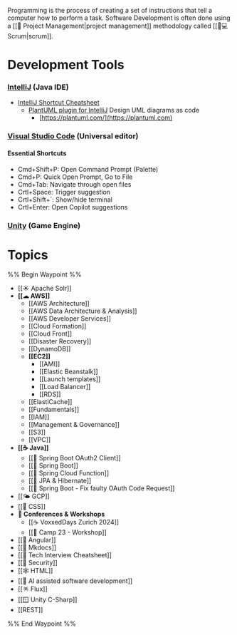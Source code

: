 Programming is the process of creating a set of instructions that tell a computer how to perform a task. Software Development is often done using a [[🍍 Project Management|project management]] methodology called [[👨💻 Scrum|scrum]].
# Development Tools

### [IntelliJ](https://www.jetbrains.com/idea/) (Java IDE)

* [IntelliJ Shortcut Cheatsheet](https://resources.jetbrains.com/storage/products/intellij-idea/docs/IntelliJIDEA\_ReferenceCard.pdf)
  * [PlantUML plugin for IntelliJ](https://plugins.jetbrains.com/plugin/7017-plantuml-integration) Design UML diagrams as code
    * [https://plantuml.com/](https://plantuml.com)

### [Visual Studio Code](https://code.visualstudio.com) (Universal editor)

#### Essential Shortcuts

* Cmd+Shift+P: Open Command Prompt (Palette)
* Cmd+P: Quick Open Prompt, Go to File
* Cmd+Tab: Navigate through open files
* Crtl+Space: Trigger suggestion
* Crtl+Shift+\`: Show/hide terminal
* Crtl+Enter: Open Copilot suggestions

### [Unity](https://unity.com) (Game Engine)

# Topics
%% Begin Waypoint %%
- [[☀ Apache Solr]]
- **[[☁ AWS]]**
	- [[AWS Architecture]]
	- [[AWS Data Architecture & Analysis]]
	- [[AWS Developer Services]]
	- [[Cloud Formation]]
	- [[Cloud Front]]
	- [[Disaster Recovery]]
	- [[DynamoDB]]
	- **[[EC2]]**
		- [[AMI]]
		- [[Elastic Beanstalk]]
		- [[Launch templates]]
		- [[Load Balancer]]
		- [[RDS]]
	- [[ElastiCache]]
	- [[Fundamentals]]
	- [[IAM]]
	- [[Management & Governance]]
	- [[S3]]
	- [[VPC]]
- **[[☕ Java]]**
	- [[🍃 Spring Boot OAuth2 Client]]
	- [[🍃 Spring Boot]]
	- [[🍃 Spring Cloud Function]]
	- [[🐻 JPA & Hibernate]]
	- [[🔐 Spring Boot - Fix faulty OAuth Code Request]]
- [[🌤️ GCP]]
- [[🎨 CSS]]
- **💬 Conferences & Workshops**
	- [[☕ VoxxedDays Zurich 2024]]
	- [[🔩 Camp 23 - Workshop]]
- [[📐 Angular]]
- [[📒 Mkdocs]]
- [[📜 Tech Interview Cheatsheet]]
- [[🔐 Security]]
- [[🕸 HTML]]
- [[🤖 AI assisted software development]]
- [[🪅 Flux]]
- [[🪟 Unity C-Sharp]]
- [[REST]]

%% End Waypoint %%